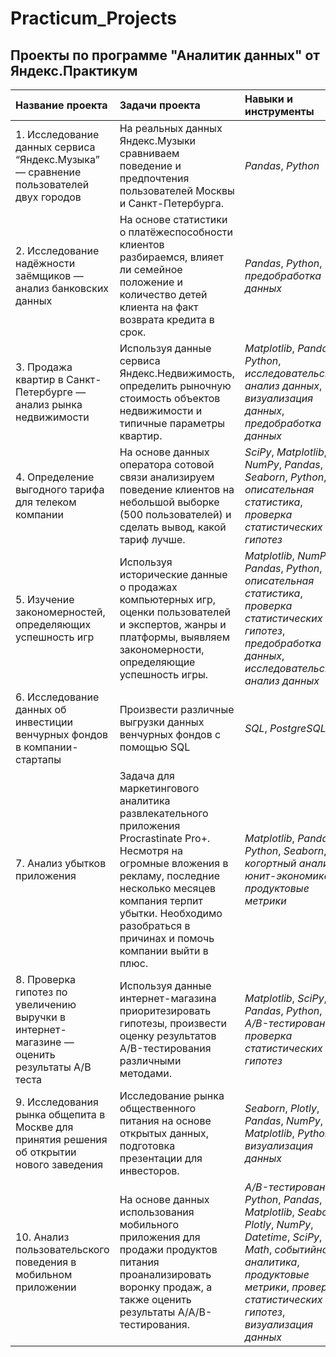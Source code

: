 # Practicum_Projects
## Проекты по программе "Аналитик данных" от Яндекс.Практикум


| Название проекта | Задачи проекта | Навыки и инструменты | 
| :---------------------- | :---------------------- | :---------------------- |
| 1. Исследование данных сервиса “Яндекс.Музыка” — сравнение пользователей двух городов | На реальных данных Яндекс.Музыки сравниваем поведение и предпочтения пользователей Москвы и Санкт-Петербурга. | *Pandas*, *Python* |
| 2. Исследование надёжности заёмщиков — анализ банковских данных| На основе статистики о платёжеспособности клиентов разбираемся, влияет ли семейное положение и количество детей клиента на факт возврата кредита в срок. | *Pandas*, *Python*, *предобработка данных* |
| 3. Продажа квартир в Санкт-Петербурге — анализ рынка недвижимости| Используя данные сервиса Яндекс.Недвижимость, определить рыночную стоимость объектов недвижимости и типичные параметры квартир. | *Matplotlib*, *Pandas*, *Python*, *исследовательский анализ данных*, *визуализация данных*, *предобработка данных* |
| 4. Определение выгодного тарифа для телеком компании| На основе данных оператора сотовой связи анализируем поведение клиентов на небольшой выборке (500 пользователей) и сделать вывод, какой тариф лучше. | *SciPy*, *Matplotlib*, *NumPy*, *Pandas*, *Seaborn*, *Python*, *описательная статистика*, *проверка статистических гипотез* |
| 5. Изучение закономерностей, определяющих успешность игр| Используя исторические данные о продажах компьютерных игр, оценки пользователей и экспертов, жанры и платформы, выявляем закономерности, определяющие успешность игры.  | *Matplotlib*, *NumPy*, *Pandas*, *Python*, *описательная статистика*, *проверка статистических гипотез*, *предобработка данных*, *исследовательский анализ данных* |
| 6. Исследование данных об инвестиции венчурных фондов в компании-стартапы| Произвести различные выгрузки данных венчурных фондов с помощью SQL | *SQL*, *PostgreSQL* |
| 7. Анализ убытков приложения| Задача для маркетингового аналитика развлекательного приложения Procrastinate Pro+. Несмотря на огромные вложения в рекламу, последние несколько месяцев компания терпит убытки. Необходимо разобраться в причинах и помочь компании выйти в плюс. | *Matplotlib*, *Pandas*, *Python*, *Seaborn*, *когортный анализ*, *юнит-экономика*, *продуктовые метрики* |
| 8. Проверка гипотез по увеличению выручки в интернет-магазине — оценить результаты A/B теста| Используя данные интернет-магазина приоритезировать гипотезы, произвести оценку результатов A/B-тестирования различными методами. | *Matplotlib*, *SciPy*, *Pandas*, *Python*, *A/B-тестирование*, *проверка статистических гипотез* |
| 9. Исследования рынка общепита в Москве для принятия решения об открытии нового заведения| Исследование рынка общественного питания на основе открытых данных, подготовка презентации для инвесторов. | *Seaborn*, *Plotly*, *Pandas*, *NumPy*, *Matplotlib*, *Python*, *визуализация данных* |
| 10. Анализ пользовательского поведения в мобильном приложении| На основе данных использования мобильного приложения для продажи продуктов питания проанализировать воронку продаж, а также оценить результаты A/A/B-тестирования. | *A/B-тестирование*, *Python*, *Pandas*, *Matplotlib*, *Seaborn*, *Plotly*, *NumPy*, *Datetime*, *SciPy*, *Math*, *событийная аналитика*, *продуктовые метрики*, *проверка статистических гипотез*, *визуализация данных* |
